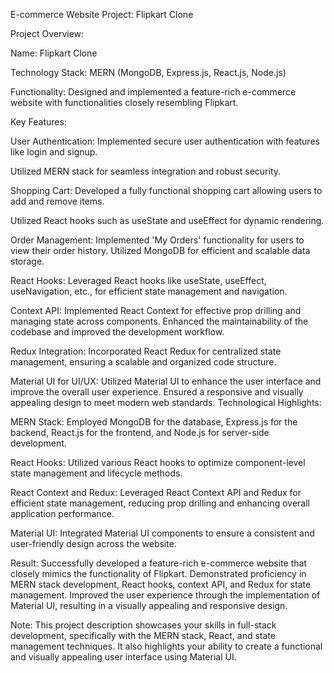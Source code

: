 E-commerce Website Project: Flipkart Clone

Project Overview:

Name: Flipkart Clone

Technology Stack: MERN (MongoDB, Express.js, React.js, Node.js)

Functionality: Designed and implemented a feature-rich e-commerce website with functionalities closely resembling Flipkart.

Key Features:

User Authentication: Implemented secure user authentication with features like login and signup.

Utilized MERN stack for seamless integration and robust security.

Shopping Cart: Developed a fully functional shopping cart allowing users to add and remove items.

Utilized React hooks such as useState and useEffect for dynamic rendering.

Order Management: Implemented 'My Orders' functionality for users to view their order history.
Utilized MongoDB for efficient and scalable data storage.

React Hooks: Leveraged React hooks like useState, useEffect, useNavigation, etc., for efficient state management and navigation.

Context API: Implemented React Context for effective prop drilling and managing state across components. Enhanced the maintainability of the codebase and improved the development workflow.

Redux Integration: Incorporated React Redux for centralized state management, ensuring a scalable and organized code structure.

Material UI for UI/UX: Utilized Material UI to enhance the user interface and improve the overall user experience. Ensured a responsive and visually appealing design to meet modern web standards.
Technological Highlights:

MERN Stack: Employed MongoDB for the database, Express.js for the backend, React.js for the frontend, and Node.js for server-side development.

React Hooks: Utilized various React hooks to optimize component-level state management and lifecycle methods.

React Context and Redux: Leveraged React Context API and Redux for efficient state management, reducing prop drilling and enhancing overall application performance.

Material UI: Integrated Material UI components to ensure a consistent and user-friendly design across the website.

Result: Successfully developed a feature-rich e-commerce website that closely mimics the functionality of Flipkart. Demonstrated proficiency in MERN stack development, React hooks, context API, and Redux for state management. Improved the user experience through the implementation of Material UI, resulting in a visually appealing and responsive design.

Note: This project description showcases your skills in full-stack development, specifically with the MERN stack, React, and state management techniques. It also highlights your ability to create a functional and visually appealing user interface using Material UI.
